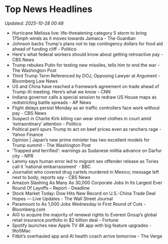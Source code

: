 # Top News Headlines

_Updated: 2025-10-28 00:48_

- Hurricane Melissa live: life-threatening category 5 storm to bring 175mph winds as it moves towards Jamaica - The Guardian
- Johnson backs Trump's plans not to tap contingency dollars for food aid ahead of funding cliff - Politico
- Here's what federal workers should know about getting retroactive pay - CBS News
- Trump rebukes Putin for testing new missiles, tells him to end the war - The Washington Post
- Third Trump Term Referenced by DOJ, Opposing Lawyer at Argument - Bloomberg Law News
- US and China have reached a framework agreement on trade ahead of Trump-Xi meeting. Here’s what we know - CNN
- Indiana governor calls a special session to redraw US House maps as redistricting battle spreads - AP News
- Flight delays persist Monday as air traffic controllers face work without pay - CBS News
- Suspect in Charlie Kirk killing can wear street clothes in court amid ‘extraordinary’ attention - Politico
- Political peril spurs Trump to act on beef prices even as ranchers rage - Yahoo Finance
- Opinion | Japan’s new prime minister has two excellent models for Trump summit - The Washington Post
- 'Trapped and terrified': warnings as Sudanese militia advance on Darfur city - NPR
- Lammy says human error led to migrant sex offender release as Tories call it 'national embarrassment' - BBC
- Journalist who covered drug cartels murdered in Mexico; message left next to body, reports say - CBS News
- Amazon Slashing As Many As 30,000 Corporate Jobs In Its Largest Ever Round Of Layoffs – Report - Deadline
- Stock Market Today: Dow Hits New Record on U.S.-China Trade Deal Hopes — Live Updates - The Wall Street Journal
- Paramount to Ax 1,000 Jobs Wednesday in First Round of Cuts - Bloomberg.com
- AIG to acquire the majority of renewal rights to Everest Group’s global retail insurance portfolio in $2 billion deal - Fortune
- Spotify launches new Apple TV 4K app with big feature upgrades - 9to5Mac
- Fitbit’s overhauled app and AI health coach arrive tomorrow - The Verge